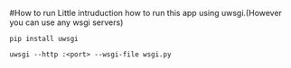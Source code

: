 #How to run
Little intruduction how to run this app using uwsgi.(However you can use any wsgi servers)

`pip install uwsgi`

`uwsgi --http :<port> --wsgi-file wsgi.py`